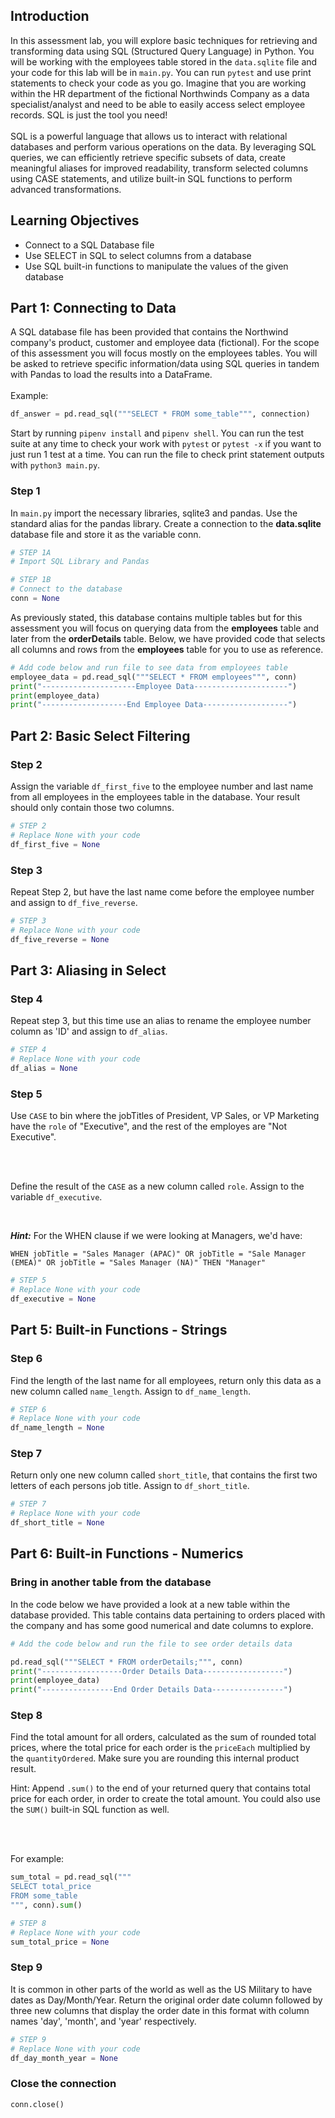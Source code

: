 ## Introduction

In this assessment lab, you will explore basic techniques for retrieving and transforming data using SQL (Structured Query Language) in Python. You will be working with the employees table stored in the `data.sqlite` file and your code for this lab will be in `main.py`. You can run `pytest` and use print statements to check your code as you go. Imagine that you are working within the HR department of the fictional Northwinds Company as a data specialist/analyst and need to be able to easily access select employee records. SQL is just the tool you need!
<br /><br />
SQL is a powerful language that allows us to interact with relational databases and perform various operations on the data. By leveraging SQL queries, we can efficiently retrieve specific subsets of data, create meaningful aliases for improved readability, transform selected columns using CASE statements, and utilize built-in SQL functions to perform advanced transformations.

## Learning Objectives

* Connect to a SQL Database file 
* Use SELECT in SQL to select columns from a database
* Use SQL built-in functions to manipulate the values of the given database

## Part 1: Connecting to Data

A SQL database file has been provided that contains the Northwind company's product, customer and employee data (fictional). For the scope of this assessment you will focus mostly on the employees tables. You will be asked to retrieve specific information/data using SQL queries in tandem with Pandas to load the results into a DataFrame.
<br /><br />
Example:

```python
df_answer = pd.read_sql("""SELECT * FROM some_table""", connection)
```

Start by running `pipenv install` and `pipenv shell`. You can run the test suite at any time to check your work with `pytest` or `pytest -x` if you want to just run 1 test at a time. You can run the file to check print statement outputs with `python3 main.py`.

### Step 1

In `main.py` import the necessary libraries, sqlite3 and pandas. Use the standard alias for the pandas library. Create a connection to the **data.sqlite** database file and store it as the variable conn.

```python
# STEP 1A
# Import SQL Library and Pandas

# STEP 1B
# Connect to the database
conn = None
```

As previously stated, this database contains multiple tables but for this assessment you will focus on querying data from the **employees** table and later from the **orderDetails** table. Below, we have provided code that selects all columns and rows from the **employees** table for you to use as reference.

```python
# Add code below and run file to see data from employees table
employee_data = pd.read_sql("""SELECT * FROM employees""", conn)
print("---------------------Employee Data---------------------")
print(employee_data)
print("-------------------End Employee Data-------------------")
```

## Part 2: Basic Select Filtering

### Step 2

Assign the variable `df_first_five` to the employee number and last name from all employees in the employees table in the database. Your result should only contain those two columns.

```python
# STEP 2
# Replace None with your code
df_first_five = None
```

### Step 3

Repeat Step 2, but have the last name come before the employee number and assign to `df_five_reverse`.

```python
# STEP 3
# Replace None with your code
df_five_reverse = None
```

## Part 3: Aliasing in Select

### Step 4

Repeat step 3, but this time use an alias to rename the employee number column as 'ID' and assign to `df_alias`.

```python
# STEP 4
# Replace None with your code
df_alias = None
```

### Step 5

Use `CASE` to bin where the jobTitles of President, VP Sales, or VP Marketing have the `role` of "Executive", and the rest of the employes are "Not Executive".

<br /><br />

Define the result of the `CASE` as a new column called `role`. Assign to  the variable `df_executive`.

<br />

***Hint:*** For the WHEN clause if we were looking at Managers, we'd have:

```
WHEN jobTitle = "Sales Manager (APAC)" OR jobTitle = "Sale Manager (EMEA)" OR jobTitle = "Sales Manager (NA)" THEN "Manager"
```

```python
# STEP 5
# Replace None with your code
df_executive = None
```

## Part 5: Built-in Functions - Strings

### Step 6

Find the length of the last name for all employees, return only this data as a new column called `name_length`. Assign to `df_name_length`.

```python
# STEP 6
# Replace None with your code
df_name_length = None
```

### Step 7

Return only one new column called `short_title`, that contains the first two letters of each persons job title. Assign to `df_short_title`.

```python
# STEP 7
# Replace None with your code
df_short_title = None
```

## Part 6: Built-in Functions - Numerics

### Bring in another table from the database

In the code below we have provided a look at a new table within the database provided. This table contains data pertaining to orders placed with the company and has some good numerical and date columns to explore.

```python
# Add the code below and run the file to see order details data

pd.read_sql("""SELECT * FROM orderDetails;""", conn)
print("------------------Order Details Data------------------")
print(employee_data)
print("----------------End Order Details Data----------------")
```

### Step 8

Find the total amount for all orders, calculated as the sum of rounded total prices, where the total price for each order is the `priceEach` multiplied by the `quantityOrdered`. Make sure you are rounding this internal product result.

Hint: Append `.sum()` to the end of your returned query that contains total price for each order, in order to create the total amount. You could also use the `SUM()` built-in SQL function as well.

<br /><br />

For example:

```python
sum_total = pd.read_sql("""
SELECT total_price
FROM some_table
""", conn).sum()
```

```python
# STEP 8
# Replace None with your code
sum_total_price = None
```

### Step 9

It is common in other parts of the world as well as the US Military to have dates as Day/Month/Year. Return the original order date column followed by three new columns that display the order date in this format with column names 'day', 'month', and 'year' respectively.

```python
# STEP 9
# Replace None with your code
df_day_month_year = None
```

### Close the connection

```python
conn.close()
```